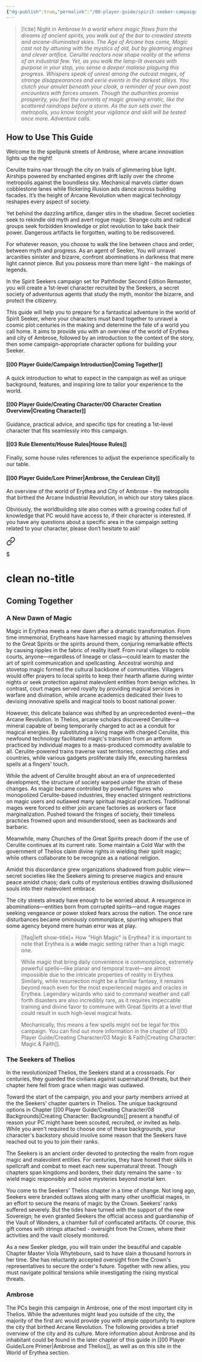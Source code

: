 ```yaml
---
{"dg-publish":true,"permalink":"/00-player-guide/spirit-seeker-campaign-guide/","title":"Player's Guide","pinned":true,"tags":["Primer"],"dgShowInlineTitle":true,"noteIcon":"scroll"}
---
```



> [!cite] Night in Ambrose
> *In a world where magic flows from the dreams of ancient spirits, you walk out of the bar to crowded streets and arcane-illuminated skies. The Age of Arcane has come, Magic cast not by attuning with the mystics of old, but by gleaming engines and clever artifice. Cerulite reactors now shape reality at the whims of an industrial few. Yet, as you walk the lamp-lit avenues with purpose in your step, you sense a deeper malaise plaguing this progress. Whispers speak of unrest among the outcast mages, of strange disappearances and eerie events in the darkest alleys. You clutch your amulet beneath your cloak, a reminder of your own past encounters with forces unseen. Though the authorities promise prosperity, you feel the currents of magic growing erratic, like the scattered raindrops before a storm. As the sun sets over the metropolis, you know tonight your vigilance and skill will be tested once more. Adventure calls.*


## How to Use This Guide

Welcome to the spellpunk streets of Ambrose, where arcane innovation lights up the night!

Cerulite trains roar through the city on trails of glimmering blue light. Airships powered by enchanted engines drift lazily over the chrome metropolis against the boundless sky. Mechanical marvels clatter down cobblestone lanes while flickering illusion ads dance across building facades. It’s the height of Arcane Revolution when magical technology reshapes every aspect of society. 

Yet behind the dazzling artifice, danger stirs in the shadow. Secret societies seek to rekindle old myth and avert rogue magic. Strange cults and radical groups seek forbidden knowledge or plot revolution to take back their power. Dangerous artifacts lie forgotten, waiting to be rediscovered. 

For whatever reason, you choose to walk the line between chaos and order, between myth and progress. As an agent of Seeker, You will unravel arcanities sinister and bizarre, confront abominations in darkness that mere light cannot pierce. But you possess more than mere light - the makings of legends. 

In the Spirit Seekers campaign set for Pathfinder Second Edition Remaster, you will create a 1st-level character recruited by the Seekers, a secret society of adventurous agents that study the myth, monitor the bizarre, and protect the citizenry. 

This guide will help you to prepare for a fantastical adventure in the world of Spirit Seeker, where your characters must band together to unravel a cosmic plot centuries in the making and determine the fate of a world you call home. It aims to provide you with an overview of the world of Erythea and city of Ambrose, followed by an introduction to the context of the story, then some campaign-appropriate character options for building your Seeker. 


#### [[00 Player Guide/Campaign Introduction\|Coming Together]]
A quick introduction to what to expect in the campaign as well as unique background, features, and inspiring lore to tailor your experience to the world. 

#### [[00 Player Guide/Creating Character/00 Character Creation Overview\|Creating Character]]
Guidance, practical advice, and specific tips for creating a 1st-level character that fits seamlessly into this campaign.

#### [[03 Rule Elements/House Rules\|House Rules]]
Finally, some house rules references to adjust the experience specifically to our table. 

#### [[00 Player Guide/Lore Primer\|Ambrose, the Cerulean City]]
An overview of the world of Erythea and City of Ambrose  - the metropolis that birthed the Arcane Industrial Revolution, in which our story takes place.

Obviously, the worldbuilding site also comes with a growing codex full of knowledge that PC would have access to, if their character is interested. If you have any questions about a specific area in the campaign setting related to your character, please don’t hesitate to ask! 




<div class="transclusion internal-embed is-loaded"><a class="markdown-embed-link" href="/00-player-guide/campaign-introduction/" aria-label="Open link"><svg xmlns="http://www.w3.org/2000/svg" width="24" height="24" viewBox="0 0 24 24" fill="none" stroke="currentColor" stroke-width="2" stroke-linecap="round" stroke-linejoin="round" class="svg-icon lucide-link"><path d="M10 13a5 5 0 0 0 7.54.54l3-3a5 5 0 0 0-7.07-7.07l-1.72 1.71"></path><path d="M14 11a5 5 0 0 0-7.54-.54l-3 3a5 5 0 0 0 7.07 7.07l1.71-1.71"></path></svg></a><div class="markdown-embed">

$<div class="markdown-embed-title">

# clean no-title

</div>



## Coming Together

### A New Dawn of Magic

Magic in Erythea meets a new dawn after a dramatic transformation. From time immemorial, Erytheans have harnessed magic by attuning themselves to the Great Spirits or the spirits around them, conjuring remarkable effects by causing ripples in the fabric of reality itself. From rural villages to noble courts, anyone—regardless of lineage or class—could learn to master the art of spirit communication and spellcasting. Ancestral worship and stovetop magic formed the cultural backbone of communities. Villagers would offer prayers to local spirits to keep their hearth aflame during winter nights or seek protection against malevolent entities from benign witches. In contrast, court mages served royalty by providing magical services in warfare and divination, while arcane academics dedicated their lives to devising innovative spells and magical tools to boost national power.

However, this delicate balance was shifted by an unprecedented event—the Arcane Revolution. In Thelios, arcane scholars discovered Cerulite—a mineral capable of being temporarily charged to act as a conduit for magical energies. By substituting a living mage with charged Cerulite, this newfound technology facilitated magic's transition from an artform practiced by individual mages to a mass-produced commodity available to all. Cerulite-powered trains traverse vast territories, connecting cities and countries, while various gadgets proliferate daily life, executing harmless spells at a fingers' touch. 

While the advent of Cerulite brought about an era of unprecedented development, the structure of society warped under the strain of these changes. As magic became controlled by powerful figures who monopolized Cerulite-based industries, they enacted stringent restrictions on magic users and outlawed many spiritual magical practices. Traditional mages were forced to either join arcane factories as workers or face marginalization. Pushed toward the fringes of society, their timeless practices frowned upon and misunderstood, seen as backwards and barbaric. 

Meanwhile, many Churches of the Great Spirits preach doom if the use of Cerulite continues at its current rate. Some maintain a Cold War with the government of Thelios claim divine rights in wielding their spirit magic; while others collaborate to be recognize as a national religion. 

Amidst this discordance grew organizations shadowed from public view—secret societies like the Seekers aiming to preserve magics and ensure peace amidst chaos; dark cults of mysterious entities drawing disillusioned souls into their malevolent embrace. 

The city streets already have enough to be worried about. A resurgence in abominations—entities born from corrupted spirits—and rogue mages seeking vengeance or power stoked fears across the nation. The once rare disturbances became ominously commonplace, spurring whispers that some agency beyond mere human error was at play. 

> [!faq|left show-title]+ How "High Magic" is Erythea?
> it is important to note that Erythea is a **wide** magic setting rather than a high magic one. 
> 
> While magic that bring daily convenience is commonplace, extremely powerful spells—like planar and temporal travel—are almost impossible due to the intricate properties of reality in Erythea. Similarly, while resurrection might be a familiar fantasy, it remains beyond reach even for the most experienced mages and oracles in Erythea. Legendary wizards who said to command weather and call forth disasters are also incredibly rare, as it requires impeccable training and divine favor to commune with Great Spirits at a level that could result in such high-level magical feats.
> 
> Mechanically, this means a few spells might not be legal for this campaign. You can find out more information in the chapter of [[00 Player Guide/Creating Character/03 Magic & Faith\|Creating Character: Magic & Faith]]. 

### The Seekers of Thelios

In the revolutionized Thelios, the Seekers stand at a crossroads. For centuries, they guarded the civilians against supernatural threats, but their chapter here fell from grace when magic was outlawed. 

Toward the start of the campaign, you and your party members arrived at the the Seekers' chapter quarters in Thelios. The unique background options in Chapter [[00 Player Guide/Creating Character/08 Backgrounds\|Creating Character: Backgrounds]] present a handful of reason your PC might have been scouted, recruited, or invited as help. While you aren't required to choose one of these backgrounds, your character's backstory should involve some reason that the Seekers have reached out to you to join their ranks. 

The Seekers is an ancient order devoted to protecting the realm from rogue magic and malevolent entities. For centuries, they have honed their skills in spellcraft and combat to meet each new supernatural threat. Though chapters span kingdoms and borders, their duty remains the same - to wield magic responsibly and solve mysteries beyond mortal ken.

You come to the Seekers' Thelios chapter in a time of change. Not long ago, Seekers were branded outlaws along with many other unofficial mages, in an effort to secure the means of magic by the Crown. Seekers’ ranks suffered severely. But the tides have turned with the support of the new Sovereign; he even granted Seekers the official access and guardianship of the Vault of Wonders, a chamber full of confiscated artifacts. Of course, this gift comes with strings attached - oversight from the Crown, where their activities and the vault closely monitored.

As a new Seeker pledge, you will train under the beautiful and capable Chapter Master Viola Whytebourn, said to have slain a thousand horrors in her time. She has reluctantly accepted oversight from the Crown's representatives to secure the order's future. Together with new allies, you must navigate political tensions while investigating the rising mystical threats. 

### Ambrose
The PCs begin this campaign in Ambrose, one of the most important city in Thelios. While the adventures might lead you outside of the city, the majority of the first arc would provide you with ample opportunity to explore the city that birthed Arcane Revolution. The following provides a brief overview of the city and its culture. 
More information about Ambrose and its inhabitant could be found in the later chapter of this guide in [[00 Player Guide/Lore Primer\|Ambrose and Thelios]], as well as on this site in the World of Erythea section. 




</div></div>

